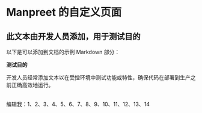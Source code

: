 # Manpreet 的自定义页面

## 此文本由开发人员添加，用于测试目的

以下是可以添加到文档的示例 Markdown 部分：

**测试目的**

开发人员经常添加文本以在受控环境中测试功能或特性，确保代码在部署到生产之前正确高效地运行。

\
编辑我：1、2、3、4、5、6、7、8、9、10、11、12、13、14
